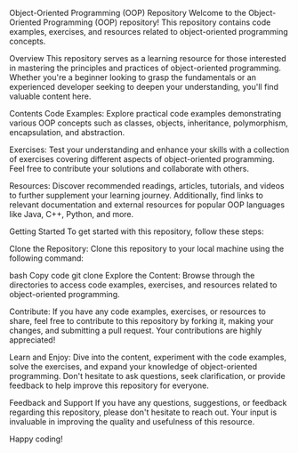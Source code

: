 Object-Oriented Programming (OOP) Repository
Welcome to the Object-Oriented Programming (OOP) repository! This repository contains code examples, exercises, and resources related to object-oriented programming concepts.

Overview
This repository serves as a learning resource for those interested in mastering the principles and practices of object-oriented programming. Whether you're a beginner looking to grasp the fundamentals or an experienced developer seeking to deepen your understanding, you'll find valuable content here.

Contents
Code Examples: Explore practical code examples demonstrating various OOP concepts such as classes, objects, inheritance, polymorphism, encapsulation, and abstraction.

Exercises: Test your understanding and enhance your skills with a collection of exercises covering different aspects of object-oriented programming. Feel free to contribute your solutions and collaborate with others.

Resources: Discover recommended readings, articles, tutorials, and videos to further supplement your learning journey. Additionally, find links to relevant documentation and external resources for popular OOP languages like Java, C++, Python, and more.

Getting Started
To get started with this repository, follow these steps:

Clone the Repository: Clone this repository to your local machine using the following command:

bash
Copy code
git clone 
Explore the Content: Browse through the directories to access code examples, exercises, and resources related to object-oriented programming.

Contribute: If you have any code examples, exercises, or resources to share, feel free to contribute to this repository by forking it, making your changes, and submitting a pull request. Your contributions are highly appreciated!

Learn and Enjoy: Dive into the content, experiment with the code examples, solve the exercises, and expand your knowledge of object-oriented programming. Don't hesitate to ask questions, seek clarification, or provide feedback to help improve this repository for everyone.

Feedback and Support
If you have any questions, suggestions, or feedback regarding this repository, please don't hesitate to reach out. Your input is invaluable in improving the quality and usefulness of this resource.

Happy coding!

